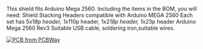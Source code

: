 This shield fits Arduino Mega 2560.
Including the items in the BOM, you will need:
Shield Stacking Headers compatible with Arduino MEGA 2560 
Each set has 5x1*8p header, 1x1*10p header, 1x2*18p header, 1x2*3p header
Arduino Mega 2560 Rev3 
Suitable USB cable, soldering iron,suitable wires.


<a href="https://www.pcbway.com/project/shareproject/K3NG_rotator_shield_for_Arduino_Mega_2560_e9e549a5.html"><img src="https://www.pcbway.com/project/img/images/frompcbway-1220.png" alt="PCB from PCBWay" /></a>

